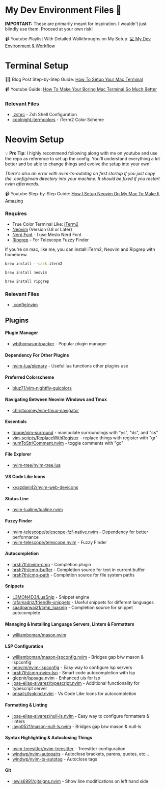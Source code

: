 # My Dev Environment Files 🚀
**IMPORTANT:** These are primarily meant for inspiration. I wouldn't just blindly use them. Proceed at your own risk!

📹 Youtube Playlist With Detailed Walkthroughs on My Setup: [💻 My Dev Environment & Workflow](https://youtube.com/playlist?list=PLnu5gT9QrFg36OehOdECFvxFFeMHhb_07)

# Terminal Setup
✍🏼 Blog Post Step-by-Step Guide: [How To Setup Your Mac Terminal](https://josean.com/posts/terminal-setup)

📹 Youtube Guide: [How To Make Your Boring Mac Terminal So Much Better](https://www.youtube.com/watch?v=CF1tMjvHDRA&list=PLnu5gT9QrFg36OehOdECFvxFFeMHhb_07&index=2&t=479s)

### Relevant Files
- [.zshrc](.zshrc) - Zsh Shell Configuration
- [coolnight.itermcolors](coolnight.itermcolors) - iTerm2 Color Scheme

# Neovim Setup
💡 **Pro Tip:** I highly recommend following along with me on youtube and use the repo as reference to set up the config. You'll understand everything a lot better and be able to change things and evolve the setup into your own!

*There's also an error with nvim-ts-autotag on first startup if you just copy the .config/nvim directory into your machine. It should be fixed if you restart nvim afterwards.*

📹 Youtube Step-by-Step Guide: [How I Setup Neovim On My Mac To Make It Amazing](https://youtu.be/vdn_pKJUda8)

### Requires
- True Color Terminal Like: [iTerm2](https://iterm2.com/)
- [Neovim](https://neovim.io/) (Version 0.8 or Later)
- [Nerd Font](https://www.nerdfonts.com/) - I use Meslo Nerd Font
- [Ripgrep](https://github.com/BurntSushi/ripgrep) - For Telescope Fuzzy Finder

If you're on mac, like me, you can install iTerm2, Neovim and Ripgrep with homebrew.
```bash
brew install --cask iterm2
```
```bash
brew install neovim
```
```bash
brew install ripgrep
```

### Relevant Files
- [.config/nvim](.config/nvim)

## Plugins
#### Plugin Manager
- [wbthomason/packer](https://github.com/wbthomason/packer.nvim) - Popular plugin manager

#### Dependency For Other Plugins
- [nvim-lua/plenary](https://github.com/nvim-lua/plenary.nvim) - Useful lua functions other plugins use

#### Preferred Colorscheme
- [bluz71/vim-nightfly-guicolors](https://github.com/bluz71/vim-nightfly-guicolors)

#### Navigating Between Neovim Windows and Tmux
- [christoomey/vim-tmux-navigator](https://github.com/christoomey/vim-tmux-navigator)

#### Essentials
- [tpope/vim-surround](https://github.com/tpope/vim-surround) - manipulate surroundings with "ys", "ds", and "cs"
- [vim-scripts/ReplaceWithRegister](https://github.com/vim-scripts/ReplaceWithRegister) - replace things with register with "gr"
- [numToStr/Comment.nvim](https://github.com/numToStr/Comment.nvim) - toggle comments with "gc"

#### File Explorer
- [nvim-tree/nvim-tree.lua](https://github.com/nvim-tree/nvim-tree.lua)

#### VS Code Like Icons
- [kyazdani42/nvim-web-devicons](https://github.com/kyazdani42/nvim-web-devicons)

#### Status Line
- [nvim-lualine/lualine.nvim](https://github.com/nvim-lualine/lualine.nvim)

#### Fuzzy Finder
- [nvim-telescope/telescope-fzf-native.nvim](https://github.com/nvim-telescope/telescope-fzf-native.nvim) - Dependency for better performance
- [nvim-telescope/telescope.nvim](https://github.com/nvim-telescope/telescope.nvim) - Fuzzy Finder

#### Autocompletion
- [hrsh7th/nvim-cmp](https://github.com/hrsh7th/nvim-cmp) - Completion plugin
- [hrsh7th/cmp-buffer](https://github.com/hrsh7th/cmp-buffer) - Completion source for text in current buffer
- [hrsh7th/cmp-path](https://github.com/hrsh7th/cmp-path) - Completion source for file system paths

#### Snippets
- [L3MON4D3/LuaSnip](https://github.com/L3MON4D3/LuaSnip) - Snippet engine
- [rafamadriz/friendly-snippets](https://github.com/rafamadriz/friendly-snippets) - Useful snippets for different languages
- [saadparwaiz1/cmp_luasnip](https://github.com/saadparwaiz1/cmp_luasnip) - Completion source for snippet autocomplete

#### Managing & Installing Language Servers, Linters & Formatters
- [williamboman/mason.nvim](https://github.com/williamboman/mason.nvim)

#### LSP Configuration
- [williamboman/mason-lspconfig.nvim](https://github.com/williamboman/mason-lspconfig.nvim) - Bridges gap b/w mason & lspconfig
- [neovim/nvim-lspconfig](https://github.com/neovim/nvim-lspconfig) - Easy way to configure lsp servers
- [hrsh7th/cmp-nvim-lsp](https://github.com/hrsh7th/cmp-nvim-lsp) - Smart code autocompletion with lsp
- [glepnir/lspsaga.nvim](https://github.com/glepnir/lspsaga.nvim) - Enhanced uis for lsp
- [jose-elias-alvarez/typescript.nvim](https://github.com/jose-elias-alvarez/typescript.nvim) - Additional functionality for typescript server
- [onsails/lspkind.nvim](https://github.com/onsails/lspkind.nvim) - Vs Code Like Icons for autocompletion

#### Formatting & Linting
- [jose-elias-alvarez/null-ls.nvim](https://github.com/jose-elias-alvarez/null-ls.nvim) - Easy way to configure formatters & linters
- [jayp0521/mason-null-ls.nvim](https://github.com/jayp0521/mason-null-ls.nvim) - Bridges gap b/w mason & null-ls

#### Syntax Highlighting & Autoclosing Things
- [nvim-treesitter/nvim-treesitter](https://github.com/nvim-treesitter/nvim-treesitter) - Treesitter configuration
- [windwp/nvim-autopairs](https://github.com/windwp/nvim-autopairs) - Autoclose brackets, parens, quotes, etc...
- [windwp/nvim-ts-autotag](https://github.com/windwp/nvim-ts-autotag) - Autoclose tags

#### Git
- [lewis6991/gitsigns.nvim](https://github.com/lewis6991/gitsigns.nvim) - Show line modifications on left hand side












